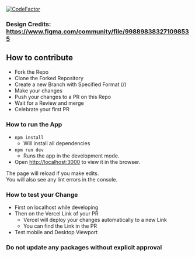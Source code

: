 [![CodeFactor](https://www.codefactor.io/repository/github/abhisheksharm-3/trip-website/badge)](https://www.codefactor.io/repository/github/abhisheksharm-3/trip-website)
### Design Credits: https://www.figma.com/community/file/998898383271098535

## How to contribute 

- Fork the Repo
- Clone the Forked Repository
- Create a new Branch with Specified Format (<yourname>/<yourFeature>)
- Make your changes 
- Push your changes to a PR on this Repo
- Wait for a Review and merge
- Celebrate your first PR

### How to run the App
- `npm install`
    - Will install all dependencies
- `npm run dev` 
  - Runs the app in the development mode.
- Open [http://localhost:3000](http://localhost:3000) to view it in the browser.

The page will reload if you make edits.\
You will also see any lint errors in the console.

### How to test your Change
- First on localhost while developing
- Then on the Vercel Link of your PR
    - Vercel will deploy your changes automatically to a new Link
    - You can find the Link in the PR
- Test mobile and Desktop Viewport

### Do not update any packages without explicit approval
